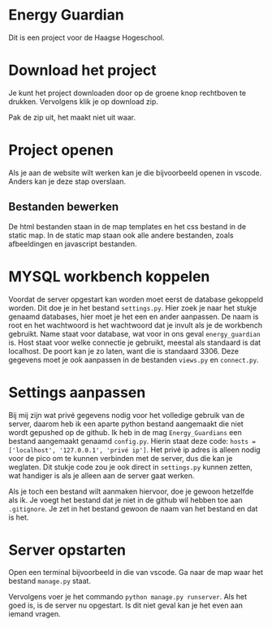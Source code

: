 # Energy Guardian
Dit is een project voor de Haagse Hogeschool.

# Download het project
Je kunt het project downloaden door op de groene knop rechtboven te drukken. Vervolgens klik je op download zip.

Pak de zip uit, het maakt niet uit waar.

# Project openen
Als je aan de website wilt werken kan je die bijvoorbeeld openen in vscode. Anders kan je deze stap overslaan.

## Bestanden bewerken
De html bestanden staan in de map templates en het css bestand in de static map. In de static map staan ook alle andere bestanden, zoals afbeeldingen en javascript bestanden.

# MYSQL workbench koppelen
Voordat de server opgestart kan worden moet eerst de database gekoppeld worden. Dit doe je in het bestand `settings.py`. Hier zoek je naar het stukje genaamd databases, hier moet je het een en ander aanpassen. De naam is root en het wachtwoord is het wachtwoord dat je invult als je de workbench gebruikt. Name staat voor database, wat voor in ons geval `energy_guardian` is. Host staat voor welke connectie je gebruikt, meestal als standaard is dat localhost. De poort kan je zo laten, want die is standaard 3306. Deze gegevens moet je ook aanpassen in de bestanden `views.py` en `connect.py`.

# Settings aanpassen
Bij mij zijn wat privé gegevens nodig voor het volledige gebruik van de server, daarom heb ik een aparte python bestand aangemaakt die niet wordt gepushed op de github. Ik heb in de mag `Energy_Guardians` een bestand aangemaakt genaamd `config.py`. Hierin staat deze code: `hosts = ['localhost', '127.0.0.1', 'privé ip']`. Het privé ip adres is alleen nodig voor de pico om te kunnen verbinden met de server, dus die kan je weglaten. Dit stukje code zou je ook direct in `settings.py` kunnen zetten, wat handiger is als je alleen aan de server gaat werken.

Als je toch een bestand wilt aanmaken hiervoor, doe je gewoon hetzelfde als ik. Je voegt het bestand dat je niet in de github wil hebben toe aan `.gitignore`. Je zet in het bestand gewoon de naam van het bestand en dat is het.

# Server opstarten
Open een terminal bijvoorbeeld in die van vscode. Ga naar de map waar het bestand `manage.py` staat. 

Vervolgens voer je het commando `python manage.py runserver`. Als het goed is, is de server nu opgestart. Is dit niet geval kan je het even aan iemand vragen.

